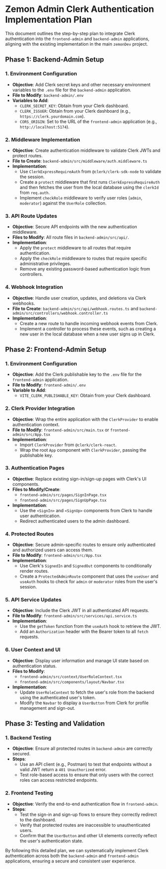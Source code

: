# Zemon Admin Clerk Authentication Implementation Plan

This document outlines the step-by-step plan to integrate Clerk authentication into the `frontend-admin` and `backend-admin` applications, aligning with the existing implementation in the main `zemonDev` project.

## **Phase 1: Backend-Admin Setup**

### **1. Environment Configuration**

-   **Objective**: Add Clerk secret keys and other necessary environment variables to the `.env` file for the `backend-admin` application.
-   **File to Modify**: `backend-admin/.env`
-   **Variables to Add**:
    -   `CLERK_SECRET_KEY`: Obtain from your Clerk dashboard.
    -   `CLERK_ISSUER`: Obtain from your Clerk dashboard (e.g., `https://clerk.yourdomain.com`).
    -   `CORS_ORIGIN`: Set to the URL of the `frontend-admin` application (e.g., `http://localhost:5174`).

### **2. Middleware Implementation**

-   **Objective**: Create authentication middleware to validate Clerk JWTs and protect routes.
-   **File to Create**: `backend-admin/src/middleware/auth.middleware.ts`
-   **Implementation**:
    -   Use `ClerkExpressRequireAuth` from `@clerk/clerk-sdk-node` to validate the session.
    -   Create a `protect` middleware that first runs `ClerkExpressRequireAuth` and then fetches the user from the local database using the `clerkId` from `req.auth`.
    -   Implement `checkRole` middleware to verify user roles (`admin`, `moderator`) against the `UserRole` collection.

### **3. API Route Updates**

-   **Objective**: Secure API endpoints with the new authentication middleware.
-   **Files to Modify**: All route files in `backend-admin/src/api/`.
-   **Implementation**:
    -   Apply the `protect` middleware to all routes that require authentication.
    -   Apply the `checkRole` middleware to routes that require specific administrative privileges.
    -   Remove any existing password-based authentication logic from controllers.

### **4. Webhook Integration**

-   **Objective**: Handle user creation, updates, and deletions via Clerk webhooks.
-   **File to Create**: `backend-admin/src/api/webhook.routes.ts` and `backend-admin/src/controllers/webhook.controller.ts`
-   **Implementation**:
    -   Create a new route to handle incoming webhook events from Clerk.
    -   Implement a controller to process these events, such as creating a new user in the local database when a new user signs up in Clerk.

## **Phase 2: Frontend-Admin Setup**

### **1. Environment Configuration**

-   **Objective**: Add the Clerk publishable key to the `.env` file for the `frontend-admin` application.
-   **File to Modify**: `frontend-admin/.env`
-   **Variable to Add**:
    -   `VITE_CLERK_PUBLISHABLE_KEY`: Obtain from your Clerk dashboard.

### **2. Clerk Provider Integration**

-   **Objective**: Wrap the entire application with the `ClerkProvider` to enable authentication context.
-   **File to Modify**: `frontend-admin/src/main.tsx` or `frontend-admin/src/App.tsx`
-   **Implementation**:
    -   Import `ClerkProvider` from `@clerk/clerk-react`.
    -   Wrap the root `App` component with `ClerkProvider`, passing the publishable key.

### **3. Authentication Pages**

-   **Objective**: Replace existing sign-in/sign-up pages with Clerk's UI components.
-   **Files to Modify/Create**:
    -   `frontend-admin/src/pages/SignInPage.tsx`
    -   `frontend-admin/src/pages/SignUpPage.tsx`
-   **Implementation**:
    -   Use the `<SignIn>` and `<SignUp>` components from Clerk to handle user authentication.
    -   Redirect authenticated users to the admin dashboard.

### **4. Protected Routes**

-   **Objective**: Secure admin-specific routes to ensure only authenticated and authorized users can access them.
-   **File to Modify**: `frontend-admin/src/App.tsx`
-   **Implementation**:
    -   Use Clerk's `SignedIn` and `SignedOut` components to conditionally render routes.
    -   Create a `ProtectedAdminRoute` component that uses the `useUser` and `useAuth` hooks to check for `admin` or `moderator` roles from the user's session.

### **5. API Service Updates**

-   **Objective**: Include the Clerk JWT in all authenticated API requests.
-   **File to Modify**: `frontend-admin/src/services/api.service.ts`
-   **Implementation**:
    -   Use the `getToken` function from the `useAuth` hook to retrieve the JWT.
    -   Add an `Authorization` header with the Bearer token to all `fetch` requests.

### **6. User Context and UI**

-   **Objective**: Display user information and manage UI state based on authentication status.
-   **Files to Modify**:
    -   `frontend-admin/src/context/UserRoleContext.tsx`
    -   `frontend-admin/src/components/layout/Navbar.tsx`
-   **Implementation**:
    -   Update `UserRoleContext` to fetch the user's role from the backend using the authenticated user's token.
    -   Modify the `Navbar` to display a `UserButton` from Clerk for profile management and sign-out.

## **Phase 3: Testing and Validation**

### **1. Backend Testing**

-   **Objective**: Ensure all protected routes in `backend-admin` are correctly secured.
-   **Steps**:
    -   Use an API client (e.g., Postman) to test that endpoints without a valid JWT return a `401 Unauthorized` error.
    -   Test role-based access to ensure that only users with the correct roles can access restricted endpoints.

### **2. Frontend Testing**

-   **Objective**: Verify the end-to-end authentication flow in `frontend-admin`.
-   **Steps**:
    -   Test the sign-in and sign-up flows to ensure they correctly redirect to the dashboard.
    -   Verify that protected routes are inaccessible to unauthenticated users.
    -   Confirm that the `UserButton` and other UI elements correctly reflect the user's authentication state.

By following this detailed plan, we can systematically implement Clerk authentication across both the `backend-admin` and `frontend-admin` applications, ensuring a secure and consistent user experience. 